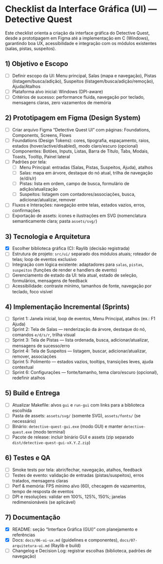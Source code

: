 # Checklist da Interface Gráfica (UI) — Detective Quest

Este checklist orienta a criação da interface gráfica do Detective Quest, desde a prototipagem em Figma até a implementação em C (Windows), garantindo boa UX, acessibilidade e integração com os módulos existentes (salas, pistas, suspeitos).

## 1) Objetivo e Escopo
- [ ] Definir escopo da UI: Menu principal, Salas (mapa e navegação), Pistas (listagem/busca/adição), Suspeitos (listagem/busca/adição/remoção), Ajuda/Atalhos
- [ ] Plataforma alvo inicial: Windows (DPI-aware)
- [ ] Critérios de sucesso: performance fluida, navegação por teclado, mensagens claras, zero vazamentos de memória

## 2) Prototipagem em Figma (Design System)
- [ ] Criar arquivo Figma “Detective Quest UI” com páginas: Foundations, Components, Screens, Flows
- [ ] Foundations (Design Tokens): cores, tipografia, espaçamento, raios, estados (hover/active/disabled), modo claro/escuro (opcional)
- [ ] Componentes: Botões, Inputs, Listas, Barra de Título, Tabs, Modais, Toasts, Tooltip, Painel lateral
- [ ] Padrões por tela:
  - [ ] Menu Principal: entradas (Salas, Pistas, Suspeitos, Ajuda), atalhos
  - [ ] Salas: mapa em árvore, destaque do nó atual, trilha de navegação (e/d/s/r)
  - [ ] Pistas: lista em ordem, campo de busca, formulário de adição/atualização
  - [ ] Suspeitos: listagem com contadores/associações, busca, adicionar/atualizar, remover
- [ ] Fluxos e Interações: navegação entre telas, estados vazios, erros, confirmações
- [ ] Exportação de assets: ícones e ilustrações em SVG (nomenclatura semanticamente clara; pasta `assets/svg/`)

## 3) Tecnologia e Arquitetura
- [x] Escolher biblioteca gráfica (C): Raylib (decisão registrada)
- [ ] Estrutura de projeto: `src/ui/` separado dos módulos atuais; roteador de telas; loop de eventos exclusivo
- [ ] Integração com lógica existente: adaptadores para `salas`, `pistas`, `suspeitos` (funções de render e handlers de evento)
- [ ] Gerenciamento de estado da UI: tela atual, estado de seleção, formulários, mensagens de feedback
- [ ] Acessibilidade: contraste mínimo, tamanhos de fonte, navegação por teclado, foco visível

## 4) Implementação Incremental (Sprints)
- [ ] Sprint 1: Janela inicial, loop de eventos, Menu Principal, atalhos (ex.: F1 Ajuda)
- [ ] Sprint 2: Tela de Salas — renderização da árvore, destaque do nó, comandos `e/d/s/r`, trilha visual
- [ ] Sprint 3: Tela de Pistas — lista ordenada, busca, adicionar/atualizar, mensagens de sucesso/erro
- [ ] Sprint 4: Tela de Suspeitos — listagem, buscar, adicionar/atualizar, remover, associações
- [ ] Sprint 5: Polimento — estados vazios, tooltips, transições leves, ajuda contextual
- [ ] Sprint 6: Configurações — fonte/tamanho, tema claro/escuro (opcional), redefinir atalhos

## 5) Build e Entrega
- [ ] Atualizar Makefile: alvos `gui` e `run-gui` com links para a biblioteca escolhida
- [ ] Pasta de assets: `assets/svg/` (somente SVG), `assets/fonts/` (se necessário)
- [ ] Binário: `detective-quest-gui.exe` (modo GUI) e manter `detective-quest.exe` (modo terminal)
- [ ] Pacote de release: incluir binário GUI e assets (zip separado `dist/detective-quest-gui-vX.Y.Z.zip`)

## 6) Testes e QA
- [ ] Smoke tests por tela: abrir/fechar, navegação, atalhos, feedback
- [ ] Testes de evento: validação de entradas (pistas/suspeitos), erros tratados, mensagens claras
- [ ] Perf & memória: FPS mínimo alvo (60), checagem de vazamentos, tempo de resposta de eventos
- [ ] DPI e resoluções: validar em 100%, 125%, 150%; janelas redimensionáveis (se aplicável)

## 7) Documentação
- [x] README: seção “Interface Gráfica (GUI)” com planejamento e referências
- [x] Docs: `docs/06-ui-ux.md` (guidelines e componentes), `docs/07-arquitetura-ui.md` (Raylib e build)
- [ ] Changelog e Decision Log: registrar escolhas (biblioteca, padrões de navegação)